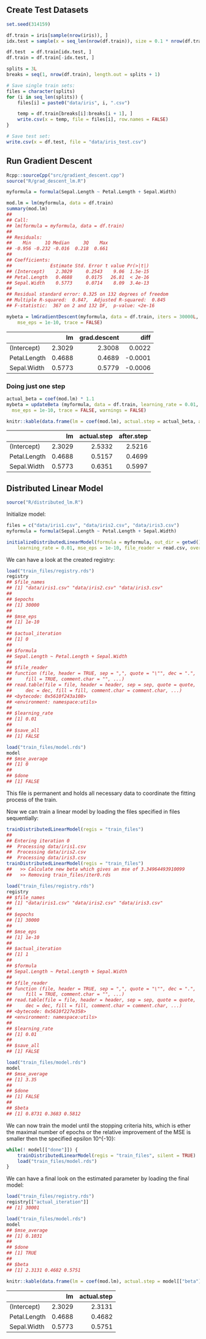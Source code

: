 
## Create Test Datasets

``` r
set.seed(314159)

df.train = iris[sample(nrow(iris)), ]
idx.test = sample(x = seq_len(nrow(df.train)), size = 0.1 * nrow(df.train))

df.test  = df.train[idx.test, ]
df.train = df.train[-idx.test, ]

splits = 3L
breaks = seq(1, nrow(df.train), length.out = splits + 1)

# Save single train sets:
files = character(splits)
for (i in seq_len(splits)) {
    files[i] = paste0("data/iris", i, ".csv")

    temp = df.train[breaks[i]:breaks[i + 1], ]
    write.csv(x = temp, file = files[i], row.names = FALSE)
}

# Save test set:
write.csv(x = df.test, file = "data/iris_test.csv")
```

## Run Gradient Descent

``` r
Rcpp::sourceCpp("src/gradient_descent.cpp")
source("R/grad_descent_lm.R")

myformula = formula(Sepal.Length ~ Petal.Length + Sepal.Width)

mod.lm = lm(myformula, data = df.train)
summary(mod.lm)
## 
## Call:
## lm(formula = myformula, data = df.train)
## 
## Residuals:
##    Min     1Q Median     3Q    Max 
## -0.956 -0.232 -0.016  0.218  0.661 
## 
## Coefficients:
##              Estimate Std. Error t value Pr(>|t|)
## (Intercept)    2.3029     0.2543    9.06  1.5e-15
## Petal.Length   0.4688     0.0175   26.81  < 2e-16
## Sepal.Width    0.5773     0.0714    8.09  3.4e-13
## 
## Residual standard error: 0.325 on 132 degrees of freedom
## Multiple R-squared:  0.847,  Adjusted R-squared:  0.845 
## F-statistic:  367 on 2 and 132 DF,  p-value: <2e-16

mybeta = lmGradientDescent(myformula, data = df.train, iters = 30000L, learning_rate = 0.01,
    mse_eps = 1e-10, trace = FALSE)
```

|              |     lm | grad.descent |     diff |
| ------------ | -----: | -----------: | -------: |
| (Intercept)  | 2.3029 |       2.3008 |   0.0022 |
| Petal.Length | 0.4688 |       0.4689 | \-0.0001 |
| Sepal.Width  | 0.5773 |       0.5779 | \-0.0006 |

### Doing just one step

``` r
actual_beta = coef(mod.lm) * 1.1
mybeta = updateBeta (myformula, data = df.train, learning_rate = 0.01, actual_beta = actual_beta, 
  mse_eps = 1e-10, trace = FALSE, warnings = FALSE)

knitr::kable(data.frame(lm = coef(mod.lm), actual.step = actual_beta, after.step = mybeta$beta))
```

|              |     lm | actual.step | after.step |
| ------------ | -----: | ----------: | ---------: |
| (Intercept)  | 2.3029 |      2.5332 |     2.5216 |
| Petal.Length | 0.4688 |      0.5157 |     0.4699 |
| Sepal.Width  | 0.5773 |      0.6351 |     0.5997 |

## Distributed Linear Model

``` r
source("R/distributed_lm.R")
```

Initialize model:

``` r
files = c("data/iris1.csv", "data/iris2.csv", "data/iris3.csv")
myformula = formula(Sepal.Length ~ Petal.Length + Sepal.Width)

initializeDistributedLinearModel(formula = myformula, out_dir = getwd(), files = files, epochs = 30000L, 
    learning_rate = 0.01, mse_eps = 1e-10, file_reader = read.csv, overwrite = TRUE)
```

We can have a look at the created registry:

``` r
load("train_files/registry.rds")
registry
## $file_names
## [1] "data/iris1.csv" "data/iris2.csv" "data/iris3.csv"
## 
## $epochs
## [1] 30000
## 
## $mse_eps
## [1] 1e-10
## 
## $actual_iteration
## [1] 0
## 
## $formula
## Sepal.Length ~ Petal.Length + Sepal.Width
## 
## $file_reader
## function (file, header = TRUE, sep = ",", quote = "\"", dec = ".", 
##     fill = TRUE, comment.char = "", ...) 
## read.table(file = file, header = header, sep = sep, quote = quote, 
##     dec = dec, fill = fill, comment.char = comment.char, ...)
## <bytecode: 0x5610f243a108>
## <environment: namespace:utils>
## 
## $learning_rate
## [1] 0.01
## 
## $save_all
## [1] FALSE

load("train_files/model.rds")
model
## $mse_average
## [1] 0
## 
## $done
## [1] FALSE
```

This file is permanent and holds all necessary data to coordinate the
fitting process of the train.

Now we can train a linear model by loading the files specified in files
sequentially:

``` r
trainDistributedLinearModel(regis = "train_files")
## 
## Entering iteration 0
##  Processing data/iris1.csv
##  Processing data/iris2.csv
##  Processing data/iris3.csv
trainDistributedLinearModel(regis = "train_files")
##   >> Calculate new beta which gives an mse of 3.34964493910099
##   >> Removing train_files/iter0.rds

load("train_files/registry.rds")
registry
## $file_names
## [1] "data/iris1.csv" "data/iris2.csv" "data/iris3.csv"
## 
## $epochs
## [1] 30000
## 
## $mse_eps
## [1] 1e-10
## 
## $actual_iteration
## [1] 1
## 
## $formula
## Sepal.Length ~ Petal.Length + Sepal.Width
## 
## $file_reader
## function (file, header = TRUE, sep = ",", quote = "\"", dec = ".", 
##     fill = TRUE, comment.char = "", ...) 
## read.table(file = file, header = header, sep = sep, quote = quote, 
##     dec = dec, fill = fill, comment.char = comment.char, ...)
## <bytecode: 0x5610f227e358>
## <environment: namespace:utils>
## 
## $learning_rate
## [1] 0.01
## 
## $save_all
## [1] FALSE

load("train_files/model.rds")
model
## $mse_average
## [1] 3.35
## 
## $done
## [1] FALSE
## 
## $beta
## [1] 0.8731 0.3683 0.5812
```

We can now train the model until the stopping criteria hits, which is
ether the maximal number of epochs or the relative improvement of the
MSE is smaller then the specified epsilon 10^{-10}:

``` r
while(! model[["done"]]) {
    trainDistributedLinearModel(regis = "train_files", silent = TRUE)
    load("train_files/model.rds")
}
```

We can have a final look on the estimated parameter by loading the final
model:

``` r
load("train_files/registry.rds")
registry[["actual_iteration"]]
## [1] 30001

load("train_files/model.rds")
model
## $mse_average
## [1] 0.1031
## 
## $done
## [1] TRUE
## 
## $beta
## [1] 2.3131 0.4682 0.5751

knitr::kable(data.frame(lm = coef(mod.lm), actual.step = model[["beta"]]), diff = coef(mod.lm) - model[["beta"]])
```

|              |     lm | actual.step |
| ------------ | -----: | ----------: |
| (Intercept)  | 2.3029 |      2.3131 |
| Petal.Length | 0.4688 |      0.4682 |
| Sepal.Width  | 0.5773 |      0.5751 |
